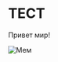 # ТЕСТ

Привет мир!

![Мем](https://cs12.pikabu.ru/post_img/big/2021/01/08/2/1610065346162342653.jpg)
